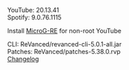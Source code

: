 YouTube: 20.13.41  
Spotify: 9.0.76.1115  

Install [MicroG-RE](https://github.com/WSTxda/MicroG-RE/releases) for non-root YouTube
  
CLI: ReVanced/revanced-cli-5.0.1-all.jar  
Patches: ReVanced/patches-5.38.0.rvp  
[Changelog](https://github.com/ReVanced/revanced-patches/releases/tag/v5.38.0)  
